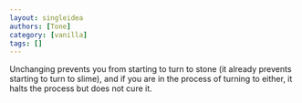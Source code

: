 ```yaml
---
layout: singleidea
authors: [Tone]
category: [vanilla]
tags: []
---
```

Unchanging prevents you from starting to turn to stone (it already prevents starting to turn to slime), and if you are in the process of turning to either, it halts the process but does not cure it.
